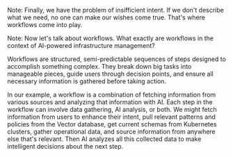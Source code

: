 <!-- .slide: data-background="img/idp-problem-intent.jpeg" data-background-size="contain" data-background-color="black" -->

Note:
Finally, we have the problem of insifficient intent. If we don't describe what we need, no one can make our wishes come true. That's where workflows come into play.


<!-- .slide: data-background="img/idp-solution-workflows.jpeg" data-background-size="contain" data-background-color="black" -->

Note:
Now let's talk about workflows. What exactly are workflows in the context of AI-powered infrastructure management?

Workflows are structured, semi-predictable sequences of steps designed to accomplish something complex. They break down big tasks into manageable pieces, guide users through decision points, and ensure all necessary information is gathered before taking action.

In our example, a workflow is a combination of fetching information from various sources and analyzing that information with AI. Each step in the workflow can involve data gathering, AI analysis, or both. We might fetch information from users to enhance their intent, pull relevant patterns and policies from the Vector database, get current schemas from Kubernetes clusters, gather operational data, and source information from anywhere else that's relevant. Then AI analyzes all this collected data to make intelligent decisions about the next step.
